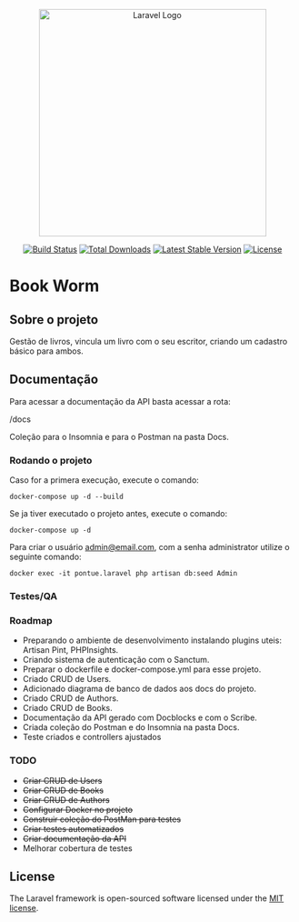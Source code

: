 <p align="center"><a href="https://laravel.com" target="_blank"><img src="https://raw.githubusercontent.com/laravel/art/master/logo-lockup/5%20SVG/2%20CMYK/1%20Full%20Color/laravel-logolockup-cmyk-red.svg" width="400" alt="Laravel Logo"></a></p>

<p align="center">
<a href="https://github.com/laravel/framework/actions"><img src="https://github.com/laravel/framework/workflows/tests/badge.svg" alt="Build Status"></a>
<a href="https://packagist.org/packages/laravel/framework"><img src="https://img.shields.io/packagist/dt/laravel/framework" alt="Total Downloads"></a>
<a href="https://packagist.org/packages/laravel/framework"><img src="https://img.shields.io/packagist/v/laravel/framework" alt="Latest Stable Version"></a>
<a href="https://packagist.org/packages/laravel/framework"><img src="https://img.shields.io/packagist/l/laravel/framework" alt="License"></a>
</p>

# Book Worm

## Sobre o projeto 
Gestão de livros, vincula um livro com o seu escritor, criando um cadastro básico para ambos.

## Documentação
Para acessar a documentação da API basta acessar a rota:

/docs

Coleção para o Insomnia e para o Postman na pasta Docs. 

### Rodando o projeto
Caso for a primera execução, execute o comando:
```shell
docker-compose up -d --build
```

Se ja tiver executado o projeto antes, execute o comando:
```shell
docker-compose up -d
```

Para criar o usuário admin@email.com, com a senha administrator utilize o seguinte comando:
```shell
docker exec -it pontue.laravel php artisan db:seed Admin
```

### Testes/QA

### Roadmap
- Preparando o ambiente de desenvolvimento instalando plugins uteis:
  Artisan Pint, PHPInsights.
- Criando sistema de autenticação com o Sanctum.
- Preparar o dockerfile e docker-compose.yml para esse projeto.
- Criado CRUD de Users.
- Adicionado diagrama de banco de dados aos docs do projeto.
- Criado CRUD de Authors.
- Criado CRUD de Books.
- Documentação da API gerado com Docblocks e com o Scribe.
- Criada coleção do Postman e do Insomnia na pasta Docs.
- Teste criados e controllers ajustados

### TODO
- ~~Criar CRUD de Users~~
- ~~Criar CRUD de Books~~
- ~~Criar CRUD de Authors~~
- ~~Configurar Docker no projeto~~
- ~~Construir coleção do PostMan para testes~~
- ~~Criar testes automatizados~~
- ~~Criar documentação da API~~
- Melhorar cobertura de testes

## License

The Laravel framework is open-sourced software licensed under the [MIT license](https://opensource.org/licenses/MIT).

